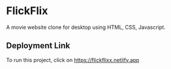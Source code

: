 
# FlickFlix

A movie website clone for desktop using HTML, CSS, Javascript.

## Deployment Link

To run this project, click on https://flickflixx.netlify.app



